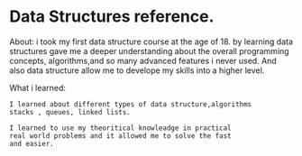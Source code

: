 # Data Structures reference.

About:
	i took my first data structure course at the age of 18.
	by learning data structures gave me a deeper understanding
	about the overall programming concepts, algorithms,and 
	so many advanced features i never used.
	And also data structure allow me to develope my skills
	into a higher level.

What i learned:
		
	I learned about different types of data structure,algorithms
	stacks , queues, linked lists.
	
	I learned to use my theoritical knowleadge in practical 
	real world problems and it allowed me to solve the fast
	and easier.